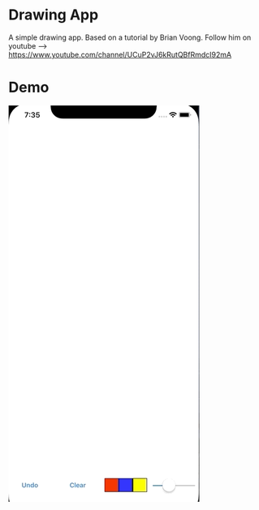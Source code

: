 # Drawing App
A simple drawing app.
Based on a tutorial by Brian Voong. Follow him on youtube --> https://www.youtube.com/channel/UCuP2vJ6kRutQBfRmdcI92mA

# Demo
![](DrawingApp.gif)
